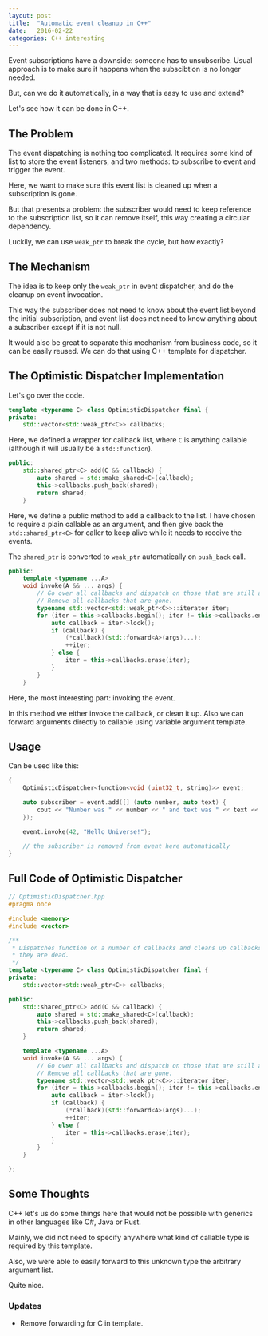 ```yaml
---
layout: post
title:  "Automatic event cleanup in C++"
date:   2016-02-22
categories: C++ interesting
---
```


Event subscriptions have a downside: someone has to unsubscribe. Usual approach
is to make sure it happens when the subscibtion is no longer needed.

But, can we do it automatically, in a way that is easy to use and extend?

Let's see how it can be done in C++.

## The Problem

The event dispatching is nothing too complicated. It requires some kind of
list to store the event listeners, and two methods: to subscribe to event and
trigger the event.

Here, we want to make sure this event list is cleaned up when a subscription
is gone.

But that presents a problem: the subscriber would need to keep
reference to the subscription list, so it can remove itself, this way creating
a circular dependency.

Luckily, we can use `weak_ptr` to break the cycle, but how exactly?

## The Mechanism

The idea is to keep only the `weak_ptr` in event dispatcher,
and do the cleanup on event invocation.

This way the subscriber does not need to know about the event list beyond the
initial subscription, and event list does not need to know anything
about a subscriber except if it is not null.

It would also be great to separate this mechanism from business code, so it
can be easily reused. We can do that using C++ template for dispatcher.

## The Optimistic Dispatcher Implementation

Let's go over the code.

```cpp
template <typename C> class OptimisticDispatcher final {
private:
    std::vector<std::weak_ptr<C>> callbacks;
```

Here, we defined a wrapper for callback list, where `C` is anything callable
(although it will usually be a `std::function`).

```cpp
public:
    std::shared_ptr<C> add(C && callback) {
        auto shared = std::make_shared<C>(callback);
        this->callbacks.push_back(shared);
        return shared;
    }
```

Here, we define a public method to add a callback to the list.
I have chosen to require a plain callable as an argument, and then give back
the `std::shared_ptr<C>` for caller to keep alive while it needs to receive
the events.

The `shared_ptr` is converted to `weak_ptr` automatically on `push_back` call.

```cpp
public:
    template <typename ...A>
    void invoke(A && ... args) {
        // Go over all callbacks and dispatch on those that are still available.
        // Remove all callbacks that are gone.
        typename std::vector<std::weak_ptr<C>>::iterator iter;
        for (iter = this->callbacks.begin(); iter != this->callbacks.end(); ) {
            auto callback = iter->lock();
            if (callback) {
                (*callback)(std::forward<A>(args)...);
                ++iter;
            } else {
                iter = this->callbacks.erase(iter);
            }
        }
    }
```

Here, the most interesting part: invoking the event.

In this method we either invoke the callback, or clean it up.
Also we can forward arguments directly to callable using variable argument
template.

## Usage

Can be used like this:

```cpp
{
    OptimisticDispatcher<function<void (uint32_t, string)>> event;

    auto subscriber = event.add([] (auto number, auto text) {
        cout << "Number was " << number << " and text was " << text << endl;
    });

    event.invoke(42, "Hello Universe!");

    // the subscriber is removed from event here automatically
}
```

## Full Code of Optimistic Dispatcher

```cpp
// OptimisticDispatcher.hpp
#pragma once

#include <memory>
#include <vector>

/**
 * Dispatches function on a number of callbacks and cleans up callbacks when
 * they are dead.
 */
template <typename C> class OptimisticDispatcher final {
private:
    std::vector<std::weak_ptr<C>> callbacks;

public:
    std::shared_ptr<C> add(C && callback) {
        auto shared = std::make_shared<C>(callback);
        this->callbacks.push_back(shared);
        return shared;
    }

    template <typename ...A>
    void invoke(A && ... args) {
        // Go over all callbacks and dispatch on those that are still available.
        // Remove all callbacks that are gone.
        typename std::vector<std::weak_ptr<C>>::iterator iter;
        for (iter = this->callbacks.begin(); iter != this->callbacks.end(); ) {
            auto callback = iter->lock();
            if (callback) {
                (*callback)(std::forward<A>(args)...);
                ++iter;
            } else {
                iter = this->callbacks.erase(iter);
            }
        }
    }

};
```

## Some Thoughts

C++ let's us do some things here that would not be possible with generics in
other languages like C#, Java or Rust.

Mainly, we did not need to specify anywhere what kind of callable type is
required by this template.

Also, we were able to easily forward to this unknown type the arbitrary argument
list.

Quite nice.

### Updates

- Remove forwarding for C in template.
